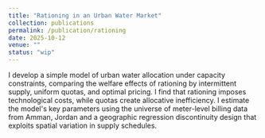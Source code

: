 ```yaml
---
title: "Rationing in an Urban Water Market"
collection: publications
permalink: /publication/rationing
date: 2025-10-12
venue: ""
status: "wip"
---
```


I develop a simple model of urban water allocation under capacity constraints, comparing the welfare effects of rationing by intermittent supply, uniform quotas, and optimal pricing. I find that rationing imposes technological costs, while quotas create allocative inefficiency. I estimate the model's key parameters using the universe of meter-level billing data from Amman, Jordan and a geographic regression discontinuity design that exploits spatial variation in supply schedules.
